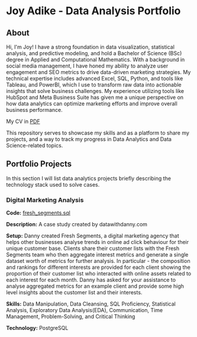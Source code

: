 # Joy Adike - Data Analysis Portfolio
## About
Hi, I'm Joy! I have a strong foundation in data visualization, statistical analysis, and predictive modeling, and hold a Bachelor of Science (BSc) degree in Applied and Computational Mathematics. With a background in social media management, I have honed my ability to analyze user engagement and SEO metrics to drive data-driven marketing strategies. My technical expertise includes advanced Excel, SQL, Python, and tools like Tableau, and PowerBI, which I use to transform raw data into actionable insights that solve business challenges. My experience utilizing tools like HubSpot and Meta Business Suite has given me a unique perspective on how data analytics can optimize marketing efforts and improve overall business performance.

My CV in [PDF](https://drive.google.com/file/d/1Q7RRe8H6BiL7q35UKtEnEl1nZOMpdfE2/view?usp=sharing)


This repository serves to showcase my skills and as a platform to share my projects, and a way to track my progress in Data Analytics and Data Science-related topics.

## Portfolio Projects
In this section I will list data analytics projects briefly describing the technology stack used to solve cases.

### Digital Marketing Analysis
**Code:** [fresh_segments.sql](https://drive.google.com/file/d/16Hq1pSkPKCU9mZ98ooxniS4uR9MHKky8/view?usp=sharing)

**Description:** A case study created by datawithdanny.com 

**Setup:** Danny created Fresh Segments, a digital marketing agency that helps other businesses analyse trends in online ad click behaviour for their unique customer base. Clients share their customer lists with the Fresh Segments team who then aggregate interest metrics and generate a single dataset worth of metrics for further analysis.
In particular - the composition and rankings for different interests are provided for each client showing the proportion of their customer list who interacted with online assets related to each interest for each month.
Danny has asked for your assistance to analyse aggregated metrics for an example client and provide some high level insights about the customer list and their interests.

**Skills:** Data Manipulation, Data Cleansing, SQL Proficiency, Statistical Analysis, Exploratory Data Analysis(EDA), Communication, Time Management, Problem-Solving, and Critical Thinking

**Technology:** PostgreSQL 
